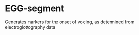 # EGG-segment
Generates markers for the onset of voicing, as determined from electroglottography data
